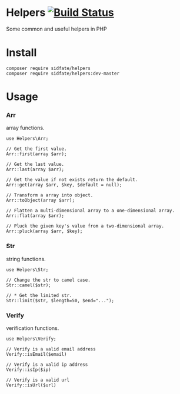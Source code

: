 # Helpers [![Build Status](https://travis-ci.org/Sidfate/helpers.svg?branch=master)](https://travis-ci.org/Sidfate/helpers)
Some common and useful helpers in PHP
 
# Install
```
composer require sidfate/helpers
composer require sidfate/helpers:dev-master  
```

# Usage

### Arr
array functions.

```
use Helpers\Arr;

// Get the first value.
Arr::first(array $arr);

// Get the last value.
Arr::last(array $arr);

// Get the value if not exists return the default.
Arr::get(array $arr, $key, $default = null);

// Transform a array into object.
Arr::toObject(array $arr);

// Flatten a multi-dimensional array to a one-dimensional array.
Arr::flat(array $arr);

// Pluck the given key's value from a two-dimensional array.
Arr::pluck(array $arr, $key);
```

### Str
string functions.

```
use Helpers\Str;

// Change the str to camel case.
Str::camel($str);

// * Get the limited str.
Str::limit($str, $length=50, $end="..."); 
```

### Verify
verification functions.

```
use Helpers\Verify;

// Verify is a valid email address
Verify::isEmail($email)

// Verify is a valid ip address
Verify::isIp($ip)

// Verify is a valid url
Verify::isUrl($url)
```
